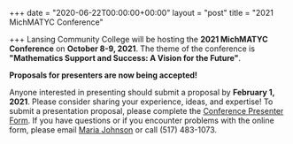 +++
date = "2020-06-22T00:00:00+00:00"
layout = "post"
title = "2021 MichMATYC Conference"

+++
Lansing Community College will be hosting the **2021 MichMATYC Conference** on **October 8-9, 2021**. The theme of the conference 
is **"Mathematics Support and Success: A Vision for the Future"**. 

**Proposals for presenters are now being accepted!** 

Anyone interested in presenting should submit a proposal by **February 1, 2021**. Please consider sharing your experience, ideas, and expertise! To submit a presentation proposal, please complete the <a href="https://bit.ly/michmatyc_proposal">Conference Presenter Form</a>. If you have questions or if you encounter problems with the online form, please email [Maria Johnson](mailto:johns257@star.lcc.edu) or call (517) 483-1073.
